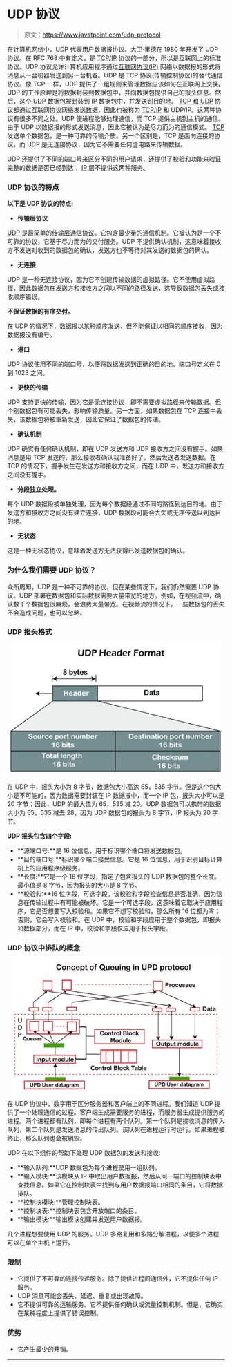 # UDP 协议

> 原文：<https://www.javatpoint.com/udp-protocol>

在计算机网络中，UDP 代表用户数据报协议。大卫·里德在 1980 年开发了 UDP 协议。在 RFC 768 中有定义，是 [TCP/IP](https://www.javatpoint.com/tcp-ip-full-form) 协议的一部分，所以是互联网上的标准协议。UDP 协议允许计算机应用程序通过[互联网协议(IP)](https://www.javatpoint.com/ip) 网络以数据报的形式将消息从一台机器发送到另一台机器。UDP 是 TCP 协议(传输控制协议)的替代通信协议。像 TCP 一样，UDP 提供了一组规则来管理数据应该如何在互联网上交换。UDP 的工作原理是将数据封装到数据包中，并向数据包提供自己的报头信息。然后，这个 UDP 数据包被封装到 IP 数据包中，并发送到目的地。 [TCP 和 UDP](https://www.javatpoint.com/tcp-vs-udp) 协议都通过互联网协议网络发送数据，因此也被称为 [TCP/IP](https://www.javatpoint.com/computer-network-tcp-ip-model) 和 UDP/IP。这两种协议有很多不同之处。UDP 使进程能够处理通信，而 TCP 提供主机到主机的通信。由于 UDP 以数据报的形式发送消息，因此它被认为是尽力而为的通信模式。 [TCP](https://www.javatpoint.com/tcp) 发送单个数据包，是一种可靠的传输介质。另一个区别是，TCP 是面向连接的协议，而 UDP 是无连接协议，因为它不需要任何虚电路来传输数据。

UDP 还提供了不同的端口号来区分不同的用户请求，还提供了校验和功能来验证完整的数据是否已经到达； [IP](https://www.javatpoint.com/ip-full-form) 层不提供这两种服务。

### UDP 协议的特点

**以下是 UDP 协议的特点:**

*   **传输层协议**

[UDP](https://www.javatpoint.com/udp-full-form) 是最简单的[传输层通信协议](https://www.javatpoint.com/computer-network-transport-layer)。它包含最少量的通信机制。它被认为是一个不可靠的协议，它基于尽力而为的交付服务。UDP 不提供确认机制，这意味着接收方不发送对收到的数据包的确认，发送方也不等待对其发送的数据包的确认。

*   **无连接**

UDP 是一种无连接协议，因为它不创建传输数据的虚拟路径。它不使用虚拟路径，因此数据包在发送方和接收方之间以不同的路径发送，这导致数据包丢失或接收顺序错误。

**不保证数据的有序交付。**

在 UDP 的情况下，数据报以某种顺序发送，但不能保证以相同的顺序接收，因为数据报没有编号。

*   **港口**

UDP 协议使用不同的端口号，以便将数据发送到正确的目的地。端口号定义在 0 到 1023 之间。

*   **更快的传输**

UDP 支持更快的传输，因为它是无连接协议，即不需要虚拟路径来传输数据。但个别数据包有可能丢失，影响传输质量。另一方面，如果数据包在 TCP 连接中丢失，该数据包将被重新发送，因此它保证了数据包的传递。

*   **确认机制**

UDP 确实有任何确认机制，即在 UDP 发送方和 UDP 接收方之间没有握手。如果消息是用 TCP 发送的，那么接收者确认我准备好了，然后发送者发送数据。在 TCP 的情况下，握手发生在发送方和接收方之间，而在 UDP 中，发送方和接收方之间没有握手。

*   **分段独立处理。**

每个 UDP 数据段被单独处理，因为每个数据段通过不同的路径到达目的地。由于发送方和接收方之间没有建立连接，UDP 数据段可能会丢失或无序传送以到达目的地。

*   **无状态**

这是一种无状态协议，意味着发送方无法获得已发送数据包的确认。

### 为什么我们需要 UDP 协议？

众所周知，UDP 是一种不可靠的协议，但在某些情况下，我们仍然需要 UDP 协议。UDP 部署在数据包和实际数据需要大量带宽的地方。例如，在视频流中，确认数千个数据包很麻烦，会浪费大量带宽。在视频流的情况下，一些数据包的丢失不会造成问题，也可以忽略。

### UDP 报头格式

![UDP Protocol](img/9cb48b17c77ecf270fafdd0da2e7a1b2.png)

在 UDP 中，报头大小为 8 字节，数据包大小高达 65，535 字节。但是这个包大小是不可能的，因为数据需要封装在 IP 数据报中，而一个 IP 包，报头大小可以是 20 字节；因此，UDP 的最大值为 65，535 减 20。UDP 数据包可以携带的数据大小为 65，535 减去 28，因为 UDP 数据包的报头为 8 字节，IP 报头为 20 字节。

**UDP 报头包含四个字段:**

*   **源端口号:**是 16 位信息，用于标识哪个端口将发送数据包。
*   **目的端口号:**标识哪个端口接受信息。它是 16 位信息，用于识别目标计算机上的应用程序级服务。
*   **长度:**它是一个 16 位字段，指定了包含报头的 UDP 数据包的整个长度。最小值是 8 字节，因为报头的大小是 8 字节。
*   **校验和:**16 位字段，可选字段。该校验和字段检查信息是否准确，因为信息在传输过程中有可能被破坏。它是一个可选字段，这意味着它取决于应用程序，它是否想要写入校验和。如果它不想写校验和，那么所有 16 位都为零；否则，它会写入校验和。在 UDP 中，校验和字段应用于整个数据包，即报头和数据部分，而在 IP 中，校验和字段仅应用于报头字段。

### UDP 协议中排队的概念

![UDP Protocol](img/6cc82b766adbe711c7014f33fb727d9e.png)

在 UDP 协议中，数字用于区分服务器和客户端上的不同进程。我们知道 UDP 提供了一个处理通信的过程。客户端生成需要服务的进程，而服务器生成提供服务的进程。两个进程都有队列，即每个进程有两个队列。第一个队列是接收消息的传入队列，第二个队列是发送消息的传出队列。该队列在进程运行时运行。如果进程被终止，那么队列也会被销毁。

UDP 在以下组件的帮助下处理 UDP 数据包的发送和接收:

*   **输入队列:**UDP 数据包为每个进程使用一组队列。
*   **输入模块:**该模块从 IP 中取出用户数据报，然后从同一端口的控制块表中查找信息。如果它在控制块表中找到与用户数据报端口相同的条目，它将数据排队。
*   **控制块模块:**管理控制块表。
*   **控制块表:**控制块表包含开放端口的条目。
*   **输出模块:**输出模块创建并发送用户数据报。

几个进程想要使用 UDP 的服务。UDP 多路复用和多路分解进程，以便多个进程可以在单个主机上运行。

### 限制

*   它提供了不可靠的连接传递服务。除了提供进程间通信外，它不提供任何 IP 服务。
*   UDP 消息可能会丢失、延迟、重复或出现故障。
*   它不提供可靠的运输服务。它不提供任何确认或流量控制机制。但是，它确实在某种程度上提供了错误控制。

### 优势

*   它产生最少的开销。

* * *